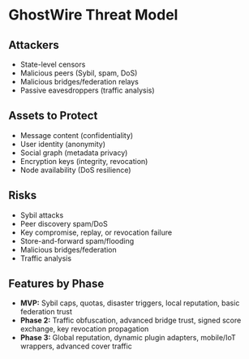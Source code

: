 # GhostWire Threat Model

## Attackers
- State-level censors
- Malicious peers (Sybil, spam, DoS)
- Malicious bridges/federation relays
- Passive eavesdroppers (traffic analysis)

## Assets to Protect
- Message content (confidentiality)
- User identity (anonymity)
- Social graph (metadata privacy)
- Encryption keys (integrity, revocation)
- Node availability (DoS resilience)

## Risks
- Sybil attacks
- Peer discovery spam/DoS
- Key compromise, replay, or revocation failure
- Store-and-forward spam/flooding
- Malicious bridges/federation
- Traffic analysis

## Features by Phase
- **MVP:** Sybil caps, quotas, disaster triggers, local reputation, basic federation trust
- **Phase 2:** Traffic obfuscation, advanced bridge trust, signed score exchange, key revocation propagation
- **Phase 3:** Global reputation, dynamic plugin adapters, mobile/IoT wrappers, advanced cover traffic 
